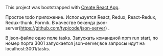 This project was bootstrapped with [Create React App](https://github.com/facebook/create-react-app).

Простое todo приложение. Используется React, Redux, React-Redux, Redux-thunk, Formik. В качестве бекенда json-server(https://github.com/typicode/json-server) .

В json-файле одно поле tasks. Запускать командной npm run start, по  номер порта 3001 запускается json-server,все запросы идут на localhost:3001/tasks.

